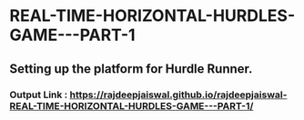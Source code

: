 # REAL-TIME-HORIZONTAL-HURDLES-GAME---PART-1

## Setting up the platform for Hurdle Runner.

### Output Link :  https://rajdeepjaiswal.github.io/rajdeepjaiswal-REAL-TIME-HORIZONTAL-HURDLES-GAME---PART-1/
